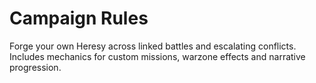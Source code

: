 # Campaign Rules

Forge your own Heresy across linked battles and escalating conflicts. Includes mechanics for custom missions, warzone effects and narrative progression.
